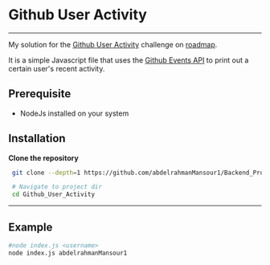 # Github User Activity

---

My solution for the [Github User Activity](https://roadmap.sh/projects/github-user-activity) challenge on [roadmap](https://roadmap.sh/).

It is a simple Javascript file that uses the [Github Events API](https://docs.github.com/en/rest/activity/events?apiVersion=2022-11-28) to print out a certain user's recent activity.

## Prerequisite

- NodeJs installed on your system

## Installation

**Clone the repository**

```bash
 git clone --depth=1 https://github.com/abdelrahmanMansour1/Backend_Projects

 # Navigate to project dir
 cd Github_User_Activity
```

---

## Example

```bash
#node index.js <username>
node index.js abdelrahmanMansour1
```

